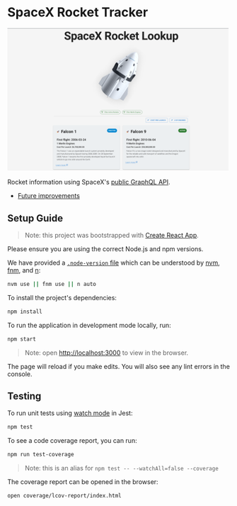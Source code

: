 # SpaceX Rocket Tracker

<img src="./docs/screenshot_20221026.png" alt="Screenshot 2022-10-26" width="500px"/>

Rocket information using SpaceX's [public GraphQL API](https://studio.apollographql.com/public/SpaceX-pxxbxen/home?variant=current).

- [Future improvements](./docs/TODO.md)

## Setup Guide

> Note: this project was bootstrapped with [Create React App](https://github.com/facebook/create-react-app).

Please ensure you are using the correct Node.js and npm versions.

We have provided a [`.node-version` file](https://github.com/shadowspawn/node-version-usage)
which can be understood by [nvm](https://github.com/nvm-sh/nvm),
[fnm](https://github.com/Schniz/fnm), and [n](https://github.com/tj/n):

```zsh
nvm use || fnm use || n auto
```

To install the project's dependencies:

```zsh
npm install
```

To run the application in development mode locally, run:

```zsh
npm start
```

> Note: open [http://localhost:3000](http://localhost:3000) to view in the browser.

The page will reload if you make edits.
You will also see any lint errors in the console.

## Testing

To run unit tests using [watch mode](https://jestjs.io/blog/2017/02/21/jest-19-immersive-watch-mode-test-platform-improvements) in Jest:

```zsh
npm test
```

To see a code coverage report, you can run:

```zsh
npm run test-coverage
```

> Note: this is an alias for `npm test -- --watchAll=false --coverage`

The coverage report can be opened in the browser:

```zsh
open coverage/lcov-report/index.html
```
